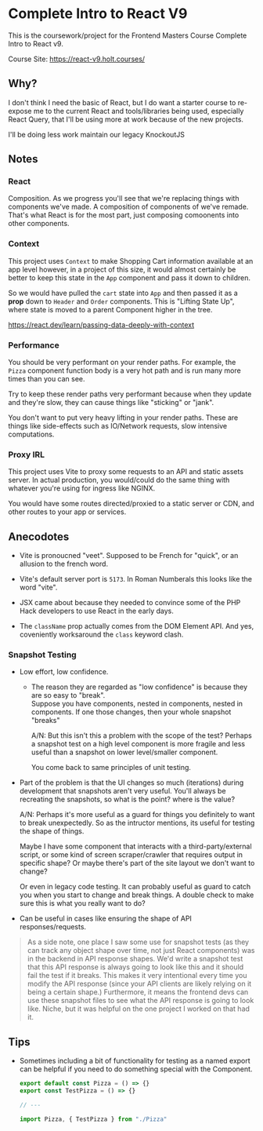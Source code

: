 # Complete Intro to React V9

This is the coursework/project for the Frontend Masters Course Complete Intro
to React v9.

Course Site: <https://react-v9.holt.courses/>

## Why?

I don't think I need the basic of React, but I do want a starter course to
re-expose me to the current React and tools/libraries being used, especially React
Query, that I'll be using more at work because of the new projects.

I'll be doing less work maintain our legacy KnockoutJS

## Notes

### React

Composition. As we progress you'll see that we're replacing things with
components we've made. A composition of components of we've remade. That's what
React is for the most part, just composing comoonents into other components.

### Context

This project uses `Context` to make Shopping Cart information available at an
app level however, in a project of this size, it would almost certainly be
better to keep this state in the `App` component and pass it down to children.

So we would have pulled the `cart` state into `App` and then passed it as a
**prop** down to `Header` and `Order` components. This is "Lifting State Up",
where state is moved to a parent Component higher in the tree.

<https://react.dev/learn/passing-data-deeply-with-context>

### Performance

You should be very performant on your render paths. For example, the `Pizza`
component function body is a very hot path and is run many more times than you
can see.

Try to keep these render paths very performant because when they
update and they're slow, they can cause things like "sticking" or "jank".

You don't want to put very heavy lifting in your render paths. These are things
like side-effects such as IO/Network requests, slow intensive computations.

### Proxy IRL

This project uses Vite to proxy some requests to an API and static assets
server. In actual production, you would/could do the same thing with whatever
you're using for ingress like NGINX.

You would have some routes directed/proxied to a static server or CDN, and other
routes to your app or services.

## Anecodotes

- Vite is pronoucned "veet". Supposed to be French for "quick", or an allusion
  to the french word.

- Vite's default server port is `5173`. In Roman Numberals this looks like the
  word "vite".

- JSX came about because they needed to convince some of the PHP Hack developers
  to use React in the early days.

- The `className` prop actually comes from the DOM Element API. And yes,
  coveniently worksaround the `class` keyword clash.

### Snapshot Testing

- Low effort, low confidence.

  - The reason they are regarded as "low confidence" is because they are so easy to "break".  
    Suppose you have components, nested in components, nested in components. If one those changes,
    then your whole snapshot "breaks"

    A/N: But this isn't this a problem with the scope of the test? Perhaps a
    snapshot test on a high level component is more fragile and less useful
    than a snapshot on lower level/smaller component.

    You come back to same principles of unit testing.

- Part of the problem is that the UI changes so much (iterations) during development that
  snapshots aren't very useful. You'll always be recreating the snapshots, so
  what is the point? where is the value?

  A/N: Perhaps it's more useful as a guard for things you definitely to want to
  break unexpectedly. So as the intructor mentions, its useful for testing the
  shape of things.

  Maybe I have some component that interacts with a third-party/external script,
  or some kind of screen scraper/crawler that requires output in specific shape?
  Or maybe there's part of the site layout we don't want to change?

  Or even in legacy code testing. It can probably useful as guard to catch you when
  you start to change and break things. A double check to make sure this is what you
  really want to do?

- Can be useful in cases like ensuring the shape of API responses/requests.

> As a side note, one place I saw some use for snapshot tests (as they can track
> any object shape over time, not just React components) was in the backend in API
> response shapes. We'd write a snapshot test that this API response is always
> going to look like this and it should fail the test if it breaks. This makes it
> very intentional every time you modify the API response (since your API clients
> are likely relying on it being a certain shape.) Furthermore, it means the
> frontend devs can use these snapshot files to see what the API response is going
> to look like. Niche, but it was helpful on the one project I worked on that had
> it.

## Tips

- Sometimes including a bit of functionality for testing as a named export can be helpful if you need to do something special with the Component.

  ```js
  export default const Pizza = () => {}
  export const TestPizza = () => {}

  // ---

  import Pizza, { TestPizza } from "./Pizza"
  ```
